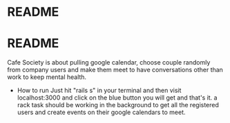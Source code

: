 # README

# README

Cafe Society is about pulling google calendar, choose couple randomly from company users and make them meet to have conversations other than work to keep mental health.

- How to run
  Just hit "rails s" in your terminal and then visit localhost:3000 and click on the blue button you will get and that's it.
  a rack task should be working in the background to get all the registered users and create events on their google calendars to meet.
